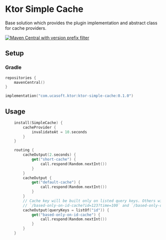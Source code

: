 # Ktor Simple Cache
Base solution which provides the plugin implementation and abstract class for cache providers.

[![Maven Central with version prefix filter](https://img.shields.io/maven-central/v/com.ucasoft.ktor/ktor-simple-cache/0.1.0?color=blue)](https://search.maven.org/artifact/com.ucasoft.ktor/ktor-simple-cache/0.1.0/jar)
## Setup
### Gradle
```kotlin
repositories {
    mavenCentral()
}

implementation("com.ucasoft.ktor:ktor-simple-cache:0.1.0")
```
## Usage
```kotlin
    install(SimpleCache) {
        cacheProvider {
            invalidateAt = 10.seconds
        }
    }

    routing {
        cacheOutput(2.seconds) {
            get("short-cache") {
                call.respond(Random.nextInt())
            }
        }
        cacheOutput {
            get("default-cache") {
                call.respond(Random.nextInt())
            }
        }
        // Cache key will be built only on listed query keys. Others will be ignored!
        // `/based-only-on-id-cache?id=123?time=100` and `/based-only-on-id-cache?id=123?time=200` requests will use similar cache key!
        cacheOutput(queryKeys = listOf("id")) {
            get("based-only-on-id-cache") {
                call.respond(Random.nextInt())
            }
        }
    }
```